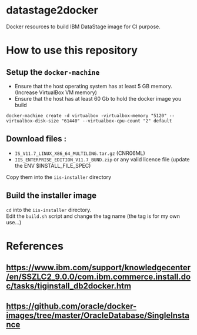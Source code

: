 # datastage2docker
Docker resources to build IBM DataStage image for CI purpose.

# How to use this repository
## Setup the `docker-machine`
- Ensure that the host operating system has at least 5 GB memory. (Increase VirtualBox VM memory)
- Ensure that the host has at least 60 Gb to hold the docker image you build
```
docker-machine create -d virtualbox -virtualbox-memory "5120" --virtualbox-disk-size "61440" --virtualbox-cpu-count "2" default
```
## Download files :
- `IS_V11.7_LINUX_X86_64_MULTILING.tar.gz` (CNR06ML)
- `IIS_ENTERPRISE_EDITION_V11.7_BUND.zip` or any valid licence file (update the ENV $INSTALL_FILE_SPEC)

Copy them into the `iis-installer` directory

## Build the installer image
`cd` into the `iis-installer` directory.  
Edit the `build.sh` script and change the tag name (the tag is for my own use...)

# References
## https://www.ibm.com/support/knowledgecenter/en/SSZLC2_9.0.0/com.ibm.commerce.install.doc/tasks/tiginstall_db2docker.htm
## https://github.com/oracle/docker-images/tree/master/OracleDatabase/SingleInstance
